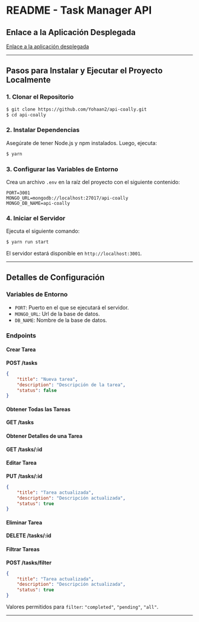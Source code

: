 # README - Task Manager API

## Enlace a la Aplicación Desplegada

[Enlace a la aplicación desplegada](https://example.com)

---

## Pasos para Instalar y Ejecutar el Proyecto Localmente

### 1. Clonar el Repositorio

```bash
$ git clone https://github.com/Yohaan2/api-coally.git
$ cd api-coally
```

### 2. Instalar Dependencias

Asegúrate de tener Node.js y npm instalados. Luego, ejecuta:

```bash
$ yarn
```

### 3. Configurar las Variables de Entorno

Crea un archivo `.env` en la raíz del proyecto con el siguiente contenido:

```env
PORT=3001
MONGO_URL=mongodb://localhost:27017/api-coally
MONGO_DB_NAME=api-coally
```

### 4. Iniciar el Servidor

Ejecuta el siguiente comando:

```bash
$ yarn run start
```

El servidor estará disponible en `http://localhost:3001`.

---

## Detalles de Configuración

### Variables de Entorno

- `PORT`: Puerto en el que se ejecutará el servidor.
- `MONGO_URL`: Url de la base de datos.
- `DB_NAME`: Nombre de la base de datos.

### Endpoints

#### Crear Tarea

**POST /tasks**

```json
{
	"title": "Nueva tarea",
	"description": "Descripción de la tarea",
	"status": false
}
```

#### Obtener Todas las Tareas

**GET /tasks**

#### Obtener Detalles de una Tarea

**GET /tasks/:id**

#### Editar Tarea

**PUT /tasks/:id**

```json
{
	"title": "Tarea actualizada",
	"description": "Descripción actualizada",
	"status": true
}
```

#### Eliminar Tarea

**DELETE /tasks/:id**

#### Filtrar Tareas

**POST /tasks/filter**

```json
{
	"title": "Tarea actualizada",
	"description": "Descripción actualizada",
	"status": true
}
```

Valores permitidos para `filter`: `"completed"`, `"pending"`, `"all"`.

---
